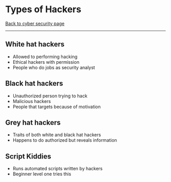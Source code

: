# Types of Hackers
[Back to cyber security page](index.md)
 - --
 ## White hat hackers
 - Allowed to performing hacking
 - Ethical hackers with permission
 - People who do jobs as security analyst

## Black hat hackers
- Unauthorized person trying to hack
- Malicious hackers 
- People that targets because of motivation

## Grey hat hackers
- Traits of both white and black hat hackers
- Happens to do authorized but reveals information 

## Script Kiddies
- Runs automated scripts written by hackers
- Beginner level one tries this